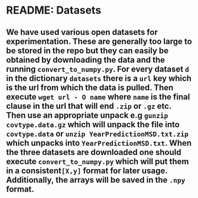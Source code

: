 <!--
    Licensed to the Apache Software Foundation (ASF) under one
    or more contributor license agreements.  See the NOTICE file
    distributed with this work for additional information
    regarding copyright ownership.  The ASF licenses this file
    to you under the Apache License, Version 2.0 (the
    "License"); you may not use this file except in compliance
    with the License.  You may obtain a copy of the License at

      http://www.apache.org/licenses/LICENSE-2.0

    Unless required by applicable law or agreed to in writing,
    software distributed under the License is distributed on an
    "AS IS" BASIS, WITHOUT WARRANTIES OR CONDITIONS OF ANY
    KIND, either express or implied.  See the License for the
    specific language governing permissions and limitations
    under the License.
-->

# README: Datasets 

We have used various open datasets for experimentation.  These are generally too large to be stored in 
the repo but they can easily be obtained by downloading the data and the running `convert_to_numpy.py`.
For every dataset `d` in the dictionary `datasets` there is a `url` key which is the url from which the data is pulled.
Then execute `wget url - O name` where `name` is the final clause in the url that will end `.zip` or `.gz` etc.
Then use an appropriate unpack e.g `gunzip covtype.data.gz` which will unpack the file into  `covtype.data`
or `unzip YearPredictionMSD.txt.zip` which unpacks into `YearPredictionMSD.txt`.
When the three datasets are downloaded one should execute `convert_to_numpy.py` which will put them in 
a consistent`[X,y]` format for later usage.
Additionally, the arrays will be saved in the `.npy` format.
- 